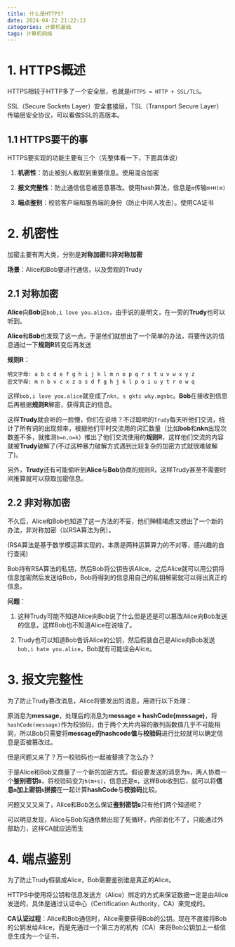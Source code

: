 ```yaml
---
title: 什么是HTTPS?
date: 2024-04-22 21:22:13
categories: 计算机基础
tags: 计算机网络
---
```


# 1. HTTPS概述

HTTPS相较于HTTP多了一个安全层，也就是`HTTPS ≈ HTTP + SSL/TLS`。

SSL（Secure Sockets Layer）安全套接层，TSL（Transport Secure Layer）传输层安全协议，可以看做SSL的高版本。

## 1.1 HTTPS要干的事

HTTPS要实现的功能主要有三个（先整体看一下，下面具体说）

1. **机密性**：防止被别人截取到重要信息。使用混合加密

2. **报文完整性**：防止通信信息被恶意篡改。使用hash算法，信息是`m`传输`m+H(m)`
3. **端点鉴别**：校验客户端和服务端的身份（防止中间人攻击）。使用CA证书

# 2. 机密性

加密主要有两大类，分别是**对称加密**和**非对称加密**

**场景**：Alice和Bob要进行通信，以及旁观的Trudy

## 2.1 对称加密

**Alice**向**Bob**说`bob,i love you.alice`，由于说的是明文，在一旁的**Trudy**也可以听到。

**Alice**和**Bob**也发现了这一点，于是他们就想出了一个简单的办法，将要传达的信息通过一下**规则R**转变后再发送

**规则R**：

```
明文字母: a b c d e f g h i j k l m n o p q r s t u v w x y z
密文字母: m n b v c x z a s d f g h j k l p o i u y t r e w q
```

这样`bob,i love you.alice`就变成了`nkn, s gktc wky.mgsbc`。**Bob**在接收到信息后再根据**规则R**解密，获得真正的信息。

这样**Trudy**就会听的一脸懵，你们在说啥？不过聪明的`Trudy`每天听他们交流，统计了所有词的出现频率，根据他们平时交流用的词汇数量（比如**bob**和**nkn**出现次数差不多，就推测`b=n,o=k`）推出了他们交流使用的**规则R**，这样他们交流的内容就被**Trudy**破解了(不过这种暴力破解方式遇到比较复杂的加密方式就很难破解了)。

另外，**Trudy**还有可能偷听到**Alice**与**Bob**协商的规则R，这样Trudy甚至不需要时间推算就可以获取加密信息。

## 2.2 非对称加密

不久后，Alice和Bob也知道了这一方法的不妥，他们殚精竭虑又想出了一个新的办法，非对称加密（以RSA算法为例）。

(RSA算法是基于数学模运算实现的，本质是两种运算算力的不对等，感兴趣的自行查阅)

Bob持有RSA算法的私钥，然后Bob将公钥告诉Alice。之后Alice就可以用公钥将信息加密然后发送给Bob，Bob将得到的信息用自己的私钥解密就可以得出真正的信息。

**问题**：

1. 这种Trudy可能不知道Alice向Bob说了什么但是还是可以篡改Alice向Bob发送的信息，这样Bob也不知道Alice在说啥了。

2. Trudy也可以知道Bob告诉Alice的公钥，然后假装自己是Alice向Bob发送`bob,i hate you.alice`，Bob就有可能误会Alice。

# 3. 报文完整性

为了防止Trudy篡改消息，Alice将要发出的消息，用进行以下处理：

原消息为**message**，处理后的消息为**message + hashCode(message)**，将`hashCode(message)`作为校验码，由于两个大片内容的散列函数值几乎不可能相同，所以Bob只需要将**message的hashcode值**与**校验码**进行比较就可以确定信息是否被篡改过。

但是问题又来了？万一校验码也一起被替换了怎么办？

于是Alice和Bob又商量了一个新的加密方式。假设要发送的消息为`m`，两人协商一个**鉴别密钥s**，将校验码变为`h(m+s)`，信息还是`m`，这样Bob收到后，就可以将**信息`m`加上密钥`s`拼接**在一起计算**hashCode**与**校验码**比较。

问题又又又来了，Alice和Bob怎么保证**鉴别密钥s**只有他们两个知道呢？

可以明显发现，Alice与Bob沟通依赖出现了死循环，内部消化不了，只能通过外部助力，这样CA就应运而生

# 4. 端点鉴别

为了防止Trudy假装成Alice，Bob需要鉴别谁是真正的Alice。

HTTPS中使用将公钥和信息发送方（Alice）绑定的方式来保证数据一定是由Alice发送的，具体是通过认证中心（Certification Authority，CA）来完成的。

**CA认证过程**：Alice和Bob通信时，Alice需要获得Bob的公钥。现在不直接将Bob的公钥发给Alice，而是先通过一个第三方的机构（CA）来将Bob公钥加上一些信息生成为一个证书，















